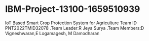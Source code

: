 # IBM-Project-13100-1659510939
IoT Based Smart Crop Protection System for Agriculture
Team ID PNT2022TMID32078  .Team Leader:R Jeya Surya .Team Members:D Vigneshwaran,E Logamagesh, M Damodharan
